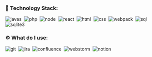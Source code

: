 ### 🗿 Technology Stack:

<img alt="javas" src="https://img.shields.io/badge/javascript-F7DF1E.svg?&style=for-the-badge&logo=javascript&logoColor=fff" />&nbsp;
<img alt="php" src="https://img.shields.io/badge/PHP-777BB4?style=for-the-badge&logo=php&logoColor=white" />&nbsp;
<img alt="node" src="https://img.shields.io/badge/node.js-90C53F.svg?&style=for-the-badge&logo=node.js&logoColor=fff" />&nbsp;
<img alt="react" src="https://img.shields.io/badge/React-blue?style=for-the-badge&logo=React" />&nbsp;
<img alt="html" src="https://img.shields.io/badge/html-E34F26.svg?&style=for-the-badge&logo=html5&logoColor=fff" />&nbsp;
<img alt="css" src="https://img.shields.io/badge/css-1572B6.svg?&style=for-the-badge&logo=css3&logoColor=fff" />&nbsp;
<img alt="webpack" src="https://img.shields.io/badge/webpack-blue?style=for-the-badge&logo=webpack" />&nbsp;
<img alt="sql" src="https://img.shields.io/badge/MySQL-00000F?style=for-the-badge&logo=mysql&logoColor=white" />&nbsp;
<img alt="sqlite3" src="https://img.shields.io/badge/SQLite-07405E?style=for-the-badge&logo=sqlite&logoColor=white" />&nbsp;


### ⚙ What do I use:

<img alt="git" src="https://img.shields.io/badge/git-F05033.svg?&style=for-the-badge&logo=git&logoColor=fff" />&nbsp;
<img alt="jira" src="https://img.shields.io/badge/jira-2D80FF.svg?&style=for-the-badge&logo=jira&logoColor=fff" />&nbsp;
<img alt="confluence" src="https://img.shields.io/badge/confluence-1F4D7D.svg?&style=for-the-badge&logo=confluence&logoColor=fff" />&nbsp;
<img alt="webstorm" src="https://img.shields.io/badge/webstorm-2021.3-blue?logo=webstorm&style=for-the-badge" />&nbsp;
<img alt="notion" src="https://img.shields.io/badge/notion-lightgrey?style=for-the-badge&logo=notion" />&nbsp;
